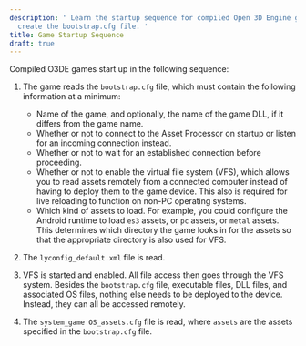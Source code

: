 ```yaml
---
description: ' Learn the startup sequence for compiled Open 3D Engine games and how to
  create the bootstrap.cfg file. '
title: Game Startup Sequence
draft: true
---
```


Compiled O3DE games start up in the following sequence:

1. The game reads the `bootstrap.cfg` file, which must contain the following information at a minimum:
   + Name of the game, and optionally, the name of the game DLL, if it differs from the game name.
   + Whether or not to connect to the Asset Processor on startup or listen for an incoming connection instead.
   + Whether or not to wait for an established connection before proceeding.
   + Whether or not to enable the virtual file system (VFS), which allows you to read assets remotely from a connected computer instead of having to deploy them to the game device. This also is required for live reloading to function on non-PC operating systems.
   + Which kind of assets to load. For example, you could configure the Android runtime to load `es3` assets, or `pc` assets, or `metal` assets. This determines which directory the game looks in for the assets so that the appropriate directory is also used for VFS.

1. The `lyconfig_default.xml` file is read.

1. VFS is started and enabled. All file access then goes through the VFS system. Besides the `bootstrap.cfg` file, executable files, DLL files, and associated OS files, nothing else needs to be deployed to the device. Instead, they can all be accessed remotely.

1. The `system_game OS_assets.cfg` file is read, where `assets` are the assets specified in the `bootstrap.cfg` file.
